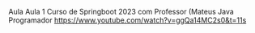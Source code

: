 Aula Aula 1 Curso de Springboot 2023 com Professor (Mateus Java Programador
https://www.youtube.com/watch?v=ggQa14MC2s0&t=11s
